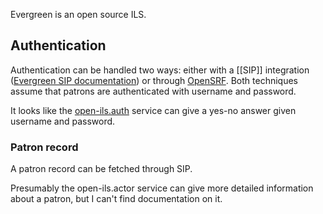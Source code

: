 Evergreen is an open source ILS.

## Authentication

Authentication can be handled two ways: either with a [[SIP]] integration ([Evergreen SIP documentation](docs.evergreen-ils.org/2.10/_sip_communication.html)) or through [OpenSRF](http://journal.code4lib.org/articles/3284). Both techniques assume that patrons are authenticated with username and password.

It looks like the [open-ils.auth](https://wiki.evergreen-ils.org/doku.php?id=open-ils_auth_api:open-ils.auth) service can give a yes-no answer given username and password.

### Patron record

A patron record can be fetched through SIP.

Presumably the open-ils.actor service can give more detailed information about a patron, but I can't find documentation on it.